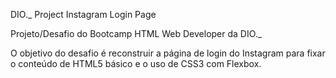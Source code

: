 DIO._ Project Instagram Login Page

Projeto/Desafio do Bootcamp HTML Web Developer da DIO._

O objetivo do desafio é reconstruir a página de login do Instagram para fixar o conteúdo de HTML5 básico e o uso de  CSS3 com Flexbox.
